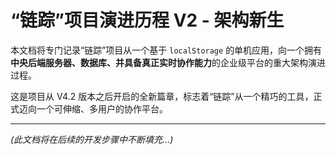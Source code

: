 # “链踪”项目演进历程 V2 - 架构新生

本文档将专门记录“链踪”项目从一个基于 `localStorage` 的单机应用，向一个拥有**中央后端服务器、数据库、并具备真正实时协作能力**的企业级平台的重大架构演进过程。

这是项目从 V4.2 版本之后开启的全新篇章，标志着“链踪”从一个精巧的工具，正式迈向一个可伸缩、多用户的协作平台。

---

*(此文档将在后续的开发步骤中不断填充...)*

